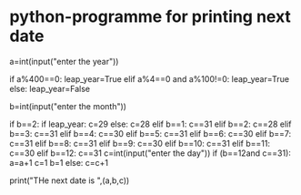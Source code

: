 # python-programme for printing next date
a=int(input("enter the year"))

if a%400==0:
    leap_year=True
elif a%4==0 and a%100!=0:
    leap_year=True
else:
    leap_year=False
    
b=int(input("enter the month"))

if b==2:
    if leap_year:
        c=29
    else:
        c=28
elif b==1:
        c==31
elif b==2:
        c==28
elif b==3:
        c==31
elif b==4:
        c==30
elif b==5:
        c==31
elif b==6:
        c==30
elif b==7:
        c==31
elif b==8:
        c==31
elif b==9:
        c==30
elif b==10:
        c==31
elif b==11:
        c==30
elif b==12:
        c==31
c=int(input("enter the day"))
if (b==12and c==31):
    a=a+1
    c=1
    b=1
else:
    c=c+1
    
print("THe next date is ",(a,b,c))
